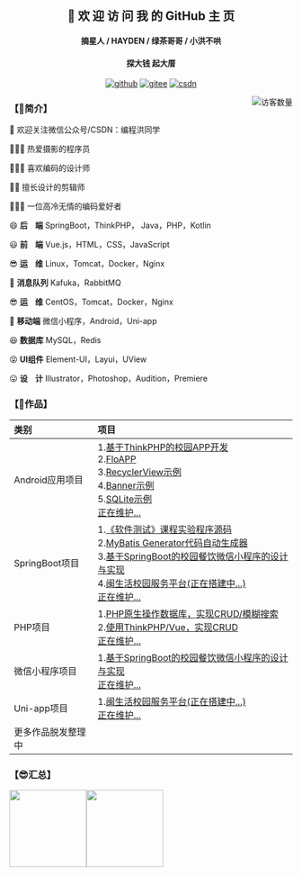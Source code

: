 <h2 align="center">👋 欢 迎 访 问 我 的 GitHub 主 页</h2>
<h4 align="center">摘星人 / HAYDEN / 绿茶哥哥 / 小洪不哄</h4>
<h4 align="center">探大钱 起大厝</h4>
<p align="center">
  <a href="https://github.com/hongyoudan"><img src="https://img.shields.io/badge/GitHub-ff79c6" alt="github"></a>
  <a href="https://gitee.com/hong-youdan"><img src="https://img.shields.io/badge/Gitee-fe7300" alt="gitee"></a>
  <a href="https://blog.csdn.net/qq_44402184"><img src="https://img.shields.io/badge/CSDN-cf000e" alt="csdn"></a>
</p>

<img align='right' src="https://profile-counter.glitch.me/hongyoudan/count.svg" alt="访客数量"/>

### 【🤩简介】

👏 欢迎关注微信公众号/CSDN：编程洪同学

👨🏻‍💻 热爱摄影的程序员

👨🏻‍🎨 喜欢编码的设计师

🧕🏻 擅长设计的剪辑师

🧑🏻‍🏫 一位高冷无情的编码爱好者

😄  **后&nbsp;&nbsp;&nbsp;&nbsp;端**   SpringBoot，ThinkPHP， Java，PHP，Kotlin

😃  **前&nbsp;&nbsp;&nbsp;&nbsp;端**   Vue.js，HTML，CSS，JavaScript

😎  **运&nbsp;&nbsp;&nbsp;&nbsp;维**   Linux，Tomcat，Docker，Nginx

😬  **消息队列**  Kafuka，RabbitMQ

😎  **运&nbsp;&nbsp;&nbsp;&nbsp;维**  CentOS，Tomcat，Docker，Nginx

🧐  **移动端**   微信小程序，Android，Uni-app

😆  **数据库**   MySQL，Redis

😝  **UI组件**   Element-UI，Layui，UView

😛  **设&nbsp;&nbsp;&nbsp;&nbsp;计**   Illustrator，Photoshop，Audition，Premiere

### 【🥰作品】

| 类别               | 项目                                                         |
| :----------------- | :----------------------------------------------------------- |
| Android应用项目    | 1.[基于ThinkPHP的校园APP开发](https://github.com/hongyoudan/MinlifeApp)<br>2.[FloAPP](https://github.com/hongyoudan/huahui)<br/>3.[RecyclerView示例](https://github.com/hongyoudan/RecyclerViewDemo)<br/>4.[Banner示例](https://github.com/hongyoudan/BannerDemo)<br/>5.[SQLite示例](https://github.com/hongyoudan/SQLiteDemo)<br/>[正在维护...]() |
| SpringBoot项目     | 1.[《软件测试》课程实验程序源码](https://github.com/hongyoudan/softwaretesting)<br>2.[MyBatis Generator代码自动生成器](https://github.com/hongyoudan/mybatis-generator-demo)<br>3.[基于SpringBoot的校园餐饮微信小程序的设计与实现](https://github.com/hongyoudan/minlife-2)<br/>4.[闽生活校园服务平台(正在搭建中...)](https://github.com/hongyoudan/minlife-3)<br/>[正在维护...]() |
| PHP项目            | 1.[PHP原生操作数据库，实现CRUD/模糊搜索](https://github.com/hongyoudan/mall-protogenous)<br>2.[使用ThinkPHP/Vue，实现CRUD](https://github.com/hongyoudan/mall-tp)<br>[正在维护...]() |
| 微信小程序项目     | 1.[基于SpringBoot的校园餐饮微信小程序的设计与实现](https://github.com/hongyoudan/minlife-2)<br/>[正在维护...]() |
| Uni-app项目        | 1.[闽生活校园服务平台(正在搭建中...)](https://github.com/hongyoudan/minlife-3)<br/>[正在维护...]() |
| 更多作品脱发整理中 |                                                              |

### 【😎汇总】

<img align="" height="137px" src="https://github-readme-stats.vercel.app/api?username=hongyoudan&hide_title=true&hide_border=true&show_icons=true&include_all_commits=true&line_height=21&bg_color=0,EC6C6C,FFD479,FFFC79,73FA79&theme=graywhite&locale=cn" /><img align="" height="137px" src="https://github-readme-stats.vercel.app/api/top-langs/?username=hongyoudan&hide_title=true&hide_border=true&layout=compact&bg_color=0,73FA79,73FDFF,D783FF&theme=graywhite&locale=cn" />

